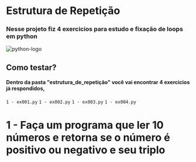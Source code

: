 # Estrutura de Repetição 
### Nesse projeto fiz 4 exercicios para estudo e fixação de loops em python
![python-logo](https://encrypted-tbn0.gstatic.com/images?q=tbn:ANd9GcQUnEVz-jev6MNWhSixdb49bIfRHZreT_KzBA&s)
## Como testar?
#### Dentro da pasta "estrutura_de_repetição" você vai encontrar 4 exercicios já respondidos,
`1 - ex001.py`
`1 - ex002.py`
`1 - ex003.py`
`1 - ex004.py`

# 1 - Faça um programa que ler 10 números e retorna se o número é positivo ou negativo e seu triplo
